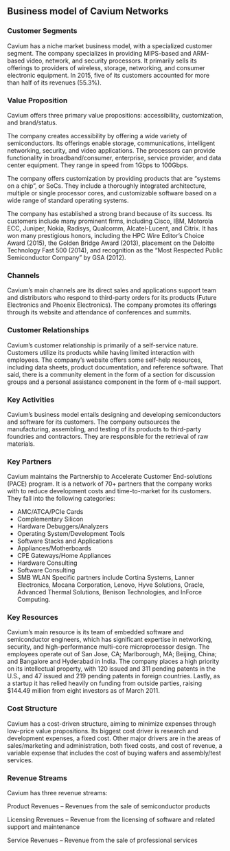 Business model of Cavium Networks
---------------------------------

 ### Customer Segments

 Cavium has a niche market business model, with a specialized customer segment. The company specializes in providing MIPS-based and ARM-based video, network, and security processors. It primarily sells its offerings to providers of wireless, storage, networking, and consumer electronic equipment. In 2015, five of its customers accounted for more than half of its revenues (55.3%).

 ### Value Proposition

 Cavium offers three primary value propositions: accessibility, customization, and brand/status.

 The company creates accessibility by offering a wide variety of semiconductors. Its offerings enable storage, communications, intelligent networking, security, and video applications. The processors can provide functionality in broadband/consumer, enterprise, service provider, and data center equipment. They range in speed from 1Gbps to 100Gbps.

 The company offers customization by providing products that are “systems on a chip”, or SoCs. They include a thoroughly integrated architecture, multiple or single processor cores, and customizable software based on a wide range of standard operating systems.

 The company has established a strong brand because of its success. Its customers include many prominent firms, including Cisco, IBM, Motorola ECC, Juniper, Nokia, Radisys, Qualcomm, Alcatel-Lucent, and Citrix. It has won many prestigious honors, including the HPC Wire Editor’s Choice Award (2015), the Golden Bridge Award (2013), placement on the Deloitte Technology Fast 500 (2014), and recognition as the “Most Respected Public Semiconductor Company” by GSA (2012).

 ### Channels

 Cavium’s main channels are its direct sales and applications support team and distributors who respond to third-party orders for its products (Future Electronics and Phoenix Electronics). The company promotes its offerings through its website and attendance of conferences and summits.

 ### Customer Relationships

 Cavium’s customer relationship is primarily of a self-service nature. Customers utilize its products while having limited interaction with employees. The company’s website offers some self-help resources, including data sheets, product documentation, and reference software. That said, there is a community element in the form of a section for discussion groups and a personal assistance component in the form of e-mail support.

 ### Key Activities

 Cavium’s business model entails designing and developing semiconductors and software for its customers. The company outsources the manufacturing, assembling, and testing of its products to third-party foundries and contractors. They are responsible for the retrieval of raw materials.

 ### Key Partners

 Cavium maintains the Partnership to Accelerate Customer End-solutions (PACE) program. It is a network of 70+ partners that the company works with to reduce development costs and time-to-market for its customers. They fall into the following categories:

  * AMC/ATCA/PCIe Cards
 * Complementary Silicon
 * Hardware Debuggers/Analyzers
 * Operating System/Development Tools
 * Software Stacks and Applications
 * Appliances/Motherboards
 * CPE Gateways/Home Appliances
 * Hardware Consulting
 * Software Consulting
 * SMB WLAN
  Specific partners include Cortina Systems, Lanner Electronics, Mocana Corporation, Lenovo, Hyve Solutions, Oracle, Advanced Thermal Solutions, Benison Technologies, and InForce Computing.

 ### Key Resources

 Cavium’s main resource is its team of embedded software and semiconductor engineers, which has significant expertise in networking, security, and high-performance multi-core microprocessor design. The employees operate out of San Jose, CA; Marlborough, MA; Beijing, China; and Bangalore and Hyderabad in India. The company places a high priority on its intellectual property, with 120 issued and 311 pending patents in the U.S., and 47 issued and 219 pending patents in foreign countries. Lastly, as a startup it has relied heavily on funding from outside parties, raising $144.49 million from eight investors as of March 2011.

 ### Cost Structure

 Cavium has a cost-driven structure, aiming to minimize expenses through low-price value propositions. Its biggest cost driver is research and development expenses, a fixed cost. Other major drivers are in the areas of sales/marketing and administration, both fixed costs, and cost of revenue, a variable expense that includes the cost of buying wafers and assembly/test services.

 ### Revenue Streams

 Cavium has three revenue streams:

 Product Revenues – Revenues from the sale of semiconductor products

 Licensing Revenues – Revenue from the licensing of software and related support and maintenance

 Service Revenues – Revenue from the sale of professional services